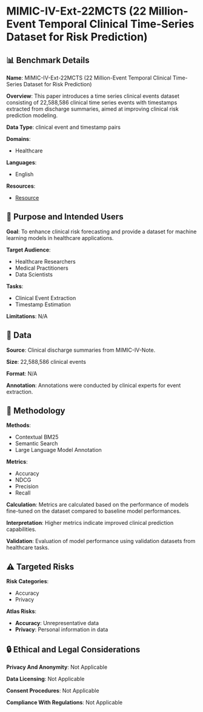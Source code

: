 # MIMIC-IV-Ext-22MCTS (22 Million-Event Temporal Clinical Time-Series Dataset for Risk Prediction)

## 📊 Benchmark Details

**Name**: MIMIC-IV-Ext-22MCTS (22 Million-Event Temporal Clinical Time-Series Dataset for Risk Prediction)

**Overview**: This paper introduces a time series clinical events dataset consisting of 22,588,586 clinical time series events with timestamps extracted from discharge summaries, aimed at improving clinical risk prediction modeling.

**Data Type**: clinical event and timestamp pairs

**Domains**:
- Healthcare

**Languages**:
- English

**Resources**:
- [Resource](N/A)

## 🎯 Purpose and Intended Users

**Goal**: To enhance clinical risk forecasting and provide a dataset for machine learning models in healthcare applications.

**Target Audience**:
- Healthcare Researchers
- Medical Practitioners
- Data Scientists

**Tasks**:
- Clinical Event Extraction
- Timestamp Estimation

**Limitations**: N/A

## 💾 Data

**Source**: Clinical discharge summaries from MIMIC-IV-Note.

**Size**: 22,588,586 clinical events

**Format**: N/A

**Annotation**: Annotations were conducted by clinical experts for event extraction.

## 🔬 Methodology

**Methods**:
- Contextual BM25
- Semantic Search
- Large Language Model Annotation

**Metrics**:
- Accuracy
- NDCG
- Precision
- Recall

**Calculation**: Metrics are calculated based on the performance of models fine-tuned on the dataset compared to baseline model performances.

**Interpretation**: Higher metrics indicate improved clinical prediction capabilities.

**Validation**: Evaluation of model performance using validation datasets from healthcare tasks.

## ⚠️ Targeted Risks

**Risk Categories**:
- Accuracy
- Privacy

**Atlas Risks**:
- **Accuracy**: Unrepresentative data
- **Privacy**: Personal information in data

## 🔒 Ethical and Legal Considerations

**Privacy And Anonymity**: Not Applicable

**Data Licensing**: Not Applicable

**Consent Procedures**: Not Applicable

**Compliance With Regulations**: Not Applicable
